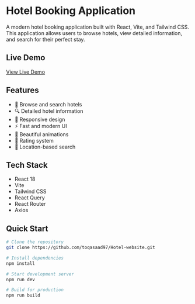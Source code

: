 # Hotel Booking Application

A modern hotel booking application built with React, Vite, and Tailwind CSS. This application allows users to browse hotels, view detailed information, and search for their perfect stay.
## Live Demo
[View Live Demo](https://hotel-website-app.vercel.app/)

## Features
- 🏨 Browse and search hotels
- 🔍 Detailed hotel information
- 📱 Responsive design
- ⚡ Fast and modern UI
- 🎨 Beautiful animations
- 🌟 Rating system
- 📍 Location-based search

## Tech Stack
- React 18
- Vite
- Tailwind CSS
- React Query
- React Router
- Axios

## Quick Start
```bash
# Clone the repository
git clone https://github.com/toqasaad97/Hotel-website.git

# Install dependencies
npm install

# Start development server
npm run dev

# Build for production
npm run build
```
